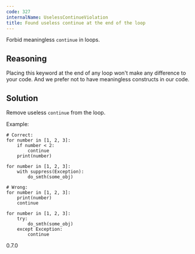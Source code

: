 ```yaml
---
code: 327
internalName: UselessContinueViolation
title: Found useless continue at the end of the loop
---
```


Forbid meaningless `continue` in loops.

## Reasoning
Placing this keyword at the end of any loop won't make any
difference to your code. And we prefer not to have meaningless
constructs in our code.

## Solution
Remove useless `continue` from the loop.

Example:

    # Correct:
    for number in [1, 2, 3]:
        if number < 2:
            continue
        print(number)
    
    for number in [1, 2, 3]:
        with suppress(Exception):
            do_smth(some_obj)
    
    # Wrong:
    for number in [1, 2, 3]:
        print(number)
        continue
    
    for number in [1, 2, 3]:
        try:
            do_smth(some_obj)
        except Exception:
            continue

<div class="versionadded">

0.7.0

</div>